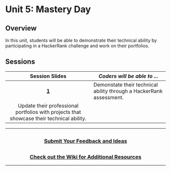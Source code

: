 # Unit 5: Mastery Day

## Overview

In this unit, students will be able to demonstrate their technical ability by participating in a HackerRank challenge and work on their portfolios.

## Sessions

|                                                       Session Slides                                                       | _Coders will be able to ..._                                            |
| :------------------------------------------------------------------------------------------------------------------------: | ----------------------------------------------------------------------- |
| [**1**](https://docs.google.com/presentation/d/1vKnlFiz1KZWIkJugooh1xcvDI7hpt3V0e4VMXtr4dX4/edit#slide=id.g36f3732b7b_0_1) | Demonstate their technical ability through a HackerRank assessment.<br> |
|                 Update their professional portfolios with projects that showcase their technical ability.                  |

---

## <h3 align="center"><a href="https://forms.gle/vyAD1HFwXHZMRXrr9">Submit Your Feedback and Ideas</a></h3>

## <h3 align="center"><a href="https://github.com/itscodenation/curriculum-20-21/wiki">Check out the Wiki for Additional Resources</a></h3>

---
